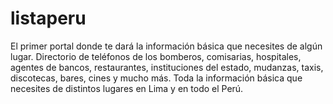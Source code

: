 listaperu
=========

El primer portal donde te dará la información básica que necesites de algún lugar. Directorio de teléfonos de los bomberos, comisarias, hospitales, agentes de bancos, restaurantes, instituciones del estado, mudanzas, taxis, discotecas, bares, cines y mucho más. Toda la información básica que necesites de distintos lugares en Lima y en todo el Perú.
